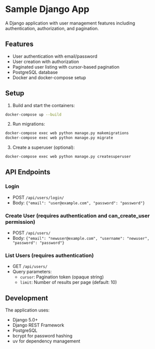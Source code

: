 # Sample Django App

A Django application with user management features including authentication, authorization, and pagination.

## Features

- User authentication with email/password
- User creation with authorization
- Paginated user listing with cursor-based pagination
- PostgreSQL database
- Docker and docker-compose setup

## Setup

1. Build and start the containers:
```bash
docker-compose up --build
```

2. Run migrations:
```bash
docker-compose exec web python manage.py makemigrations
docker-compose exec web python manage.py migrate
```

3. Create a superuser (optional):
```bash
docker-compose exec web python manage.py createsuperuser
```

## API Endpoints

### Login
- POST `/api/users/login/`
- Body: `{"email": "user@example.com", "password": "password"}`

### Create User (requires authentication and can_create_user permission)
- POST `/api/users/`
- Body: `{"email": "newuser@example.com", "username": "newuser", "password": "password"}`

### List Users (requires authentication)
- GET `/api/users/`
- Query parameters:
  - `cursor`: Pagination token (opaque string)
  - `limit`: Number of results per page (default: 10)

## Development

The application uses:
- Django 5.0+
- Django REST Framework
- PostgreSQL
- bcrypt for password hashing
- uv for dependency management 